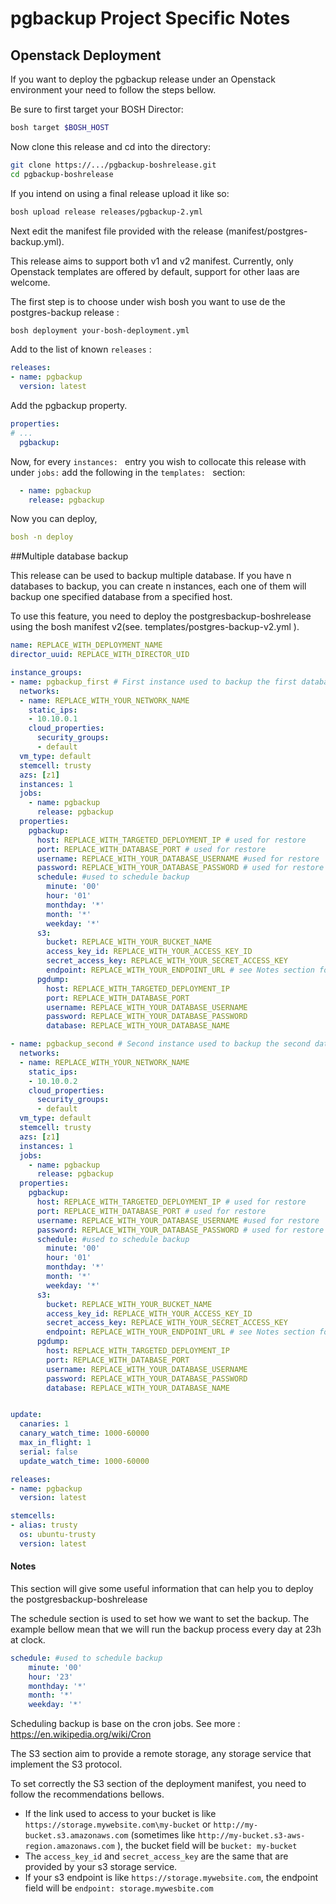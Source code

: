 # pgbackup Project Specific Notes

## Openstack Deployment
If you want to deploy the pgbackup release under  an Openstack environment your need to follow the steps bellow.


Be sure to first target your BOSH Director:
```sh
bosh target $BOSH_HOST
```
Now clone this release and cd into the directory:
```sh
git clone https://.../pgbackup-boshrelease.git
cd pgbackup-boshrelease
```
If you intend on using a final release upload it like so:
```sh
bosh upload release releases/pgbackup-2.yml
```

Next edit the manifest file provided with the release (manifest/postgres-backup.yml).

This release aims to support both v1 and v2 manifest. Currently, only Openstack templates are offered by default, 
support for other Iaas are welcome.

The first step is to choose under wish bosh you want to use de the postgres-backup release :
```sh
bosh deployment your-bosh-deployment.yml
```

Add to the list of known `releases` :

```yaml
releases:
- name: pgbackup
  version: latest
```

Add the pgbackup property.

```yaml
properties:
# ... 
  pgbackup:
```

Now, for every `instances: ` entry you wish to collocate this release with under `jobs:` add the following in the `templates: ` section:

```yaml
  - name: pgbackup
    release: pgbackup
```

Now you can deploy,

```yaml
bosh -n deploy
```

##Multiple database backup

This release can be used to backup multiple database. If you have n databases to backup, you can create n instances, each one of them will backup one specified database from a specified host.

To use this feature, you need to deploy the postgresbackup-boshrelease using the bosh manifest v2(see. templates/postgres-backup-v2.yml ).


````yaml
name: REPLACE_WITH_DEPLOYMENT_NAME
director_uuid: REPLACE_WITH_DIRECTOR_UID

instance_groups:
- name: pgbackup_first # First instance used to backup the first database
  networks:
  - name: REPLACE_WITH_YOUR_NETWORK_NAME 
    static_ips:
    - 10.10.0.1
    cloud_properties:
      security_groups:
      - default
  vm_type: default
  stemcell: trusty
  azs: [z1]
  instances: 1
  jobs:
    - name: pgbackup
      release: pgbackup
  properties:
    pgbackup:
      host: REPLACE_WITH_TARGETED_DEPLOYMENT_IP # used for restore
      port: REPLACE_WITH_DATABASE_PORT # used for restore
      username: REPLACE_WITH_YOUR_DATABASE_USERNAME #used for restore
      password: REPLACE_WITH_YOUR_DATABASE_PASSWORD # used for restore
      schedule: #used to schedule backup
        minute: '00'
        hour: '01'
        monthday: '*'
        month: '*'
        weekday: '*'
      s3:
        bucket: REPLACE_WITH_YOUR_BUCKET_NAME
        access_key_id: REPLACE_WITH_YOUR_ACCESS_KEY_ID
        secret_access_key: REPLACE_WITH_YOUR_SECRET_ACCESS_KEY
        endpoint: REPLACE_WITH_YOUR_ENDPOINT_URL # see Notes section for more details
      pgdump:
        host: REPLACE_WITH_TARGETED_DEPLOYMENT_IP
        port: REPLACE_WITH_DATABASE_PORT
        username: REPLACE_WITH_YOUR_DATABASE_USERNAME
        password: REPLACE_WITH_YOUR_DATABASE_PASSWORD
        database: REPLACE_WITH_YOUR_DATABASE_NAME

- name: pgbackup_second # Second instance used to backup the second database
  networks:
  - name: REPLACE_WITH_YOUR_NETWORK_NAME 
    static_ips:
    - 10.10.0.2
    cloud_properties:
      security_groups:
      - default
  vm_type: default
  stemcell: trusty
  azs: [z1]
  instances: 1
  jobs:
    - name: pgbackup
      release: pgbackup
  properties:
    pgbackup:
      host: REPLACE_WITH_TARGETED_DEPLOYMENT_IP # used for restore
      port: REPLACE_WITH_DATABASE_PORT # used for restore
      username: REPLACE_WITH_YOUR_DATABASE_USERNAME #used for restore
      password: REPLACE_WITH_YOUR_DATABASE_PASSWORD # used for restore
      schedule: #used to schedule backup
        minute: '00'
        hour: '01'
        monthday: '*'
        month: '*'
        weekday: '*'
      s3:
        bucket: REPLACE_WITH_YOUR_BUCKET_NAME
        access_key_id: REPLACE_WITH_YOUR_ACCESS_KEY_ID
        secret_access_key: REPLACE_WITH_YOUR_SECRET_ACCESS_KEY
        endpoint: REPLACE_WITH_YOUR_ENDPOINT_URL # see Notes section for more details
      pgdump:
        host: REPLACE_WITH_TARGETED_DEPLOYMENT_IP
        port: REPLACE_WITH_DATABASE_PORT
        username: REPLACE_WITH_YOUR_DATABASE_USERNAME
        password: REPLACE_WITH_YOUR_DATABASE_PASSWORD
        database: REPLACE_WITH_YOUR_DATABASE_NAME


update:
  canaries: 1
  canary_watch_time: 1000-60000
  max_in_flight: 1
  serial: false
  update_watch_time: 1000-60000

releases:
- name: pgbackup
  version: latest

stemcells:
- alias: trusty
  os: ubuntu-trusty
  version: latest


````

#### Notes

This section will give some useful information that can help you to deploy the postgresbackup-boshrelease

The schedule section is used to set how we want to set the backup. The example bellow mean that we will run the backup process every day at 23h at clock.

````yaml
schedule: #used to schedule backup
    minute: '00'
    hour: '23'
    monthday: '*'
    month: '*'
    weekday: '*'
````

Scheduling backup is base on the cron jobs. See more  : https://en.wikipedia.org/wiki/Cron

The S3 section aim to provide a remote storage, any storage service that implement the S3 protocol.

To set correctly the S3 section of the deployment manifest, you need to follow the recommendations bellows.

* If the link used to access to your bucket is like ``https://storage.mywebsite.com\my-bucket`` or ``http://my-bucket.s3.amazonaws.com`` (sometimes like ``http://my-bucket.s3-aws-region.amazonaws.com`` ), 
the bucket field will be ``bucket: my-bucket``
* The ``access_key_id`` and ``secret_access_key`` are the same that are provided by your s3 storage service.
* If your s3 endpoint is like ``https://storage.mywebsite.com``, the endpoint field will be ``endpoint: storage.mywesbite.com``












